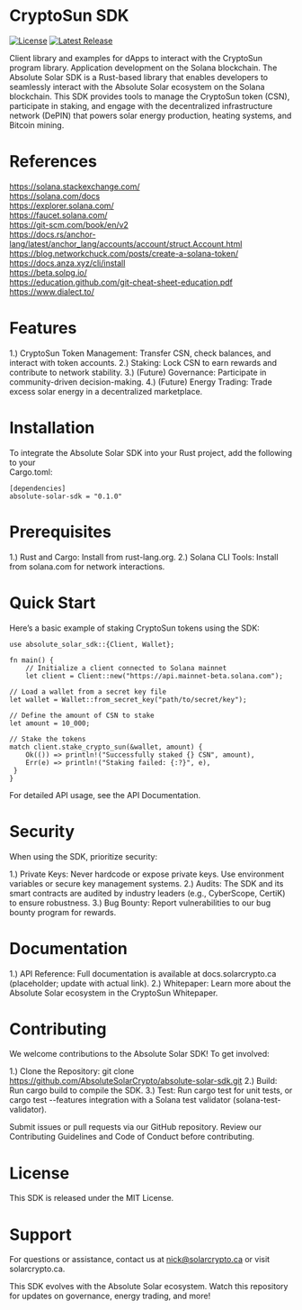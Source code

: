# CryptoSun SDK
[![License](https://img.shields.io/badge/License-Apache%202.0-blue.svg)](LICENSE)
[![Latest Release](https://img.shields.io/github/v/release/Absolute-Solar/cryptosun-vote)]()

Client library and examples for dApps to interact with the CryptoSun program library. Application development on the Solana blockchain. The Absolute Solar SDK is a Rust-based library that enables developers to seamlessly interact with the Absolute Solar ecosystem on the Solana blockchain. This SDK provides tools to manage the CryptoSun token (CSN), participate in staking, and engage with the decentralized infrastructure network (DePIN) that powers solar energy production, heating systems, and Bitcoin mining.

# References 
<a>https://solana.stackexchange.com/</a><br>
<a>https://solana.com/docs</a><br>
<a>https://explorer.solana.com/</a><br>
<a>https://faucet.solana.com/</a><br>
<a>https://git-scm.com/book/en/v2</a><br>
<a>https://docs.rs/anchor-lang/latest/anchor_lang/accounts/account/struct.Account.html</a><br>
<a>https://blog.networkchuck.com/posts/create-a-solana-token/</a><br>
<a>https://docs.anza.xyz/cli/install</a><br>
<a>https://beta.solpg.io/</a><br>
<a>https://education.github.com/git-cheat-sheet-education.pdf</a><br>
<a>https://www.dialect.to/</a><br>

# Features
1.) CryptoSun Token Management: Transfer CSN, check balances, and interact with token accounts.
2.) Staking: Lock CSN to earn rewards and contribute to network stability.
3.) (Future) Governance: Participate in community-driven decision-making.
4.) (Future) Energy Trading: Trade excess solar energy in a decentralized marketplace.

# Installation
To integrate the Absolute Solar SDK into your Rust project, add the following to your <br>
Cargo.toml:

    [dependencies]
    absolute-solar-sdk = "0.1.0"

# Prerequisites

1.) Rust and Cargo: Install from rust-lang.org.
2.) Solana CLI Tools: Install from solana.com for network interactions.

# Quick Start
Here’s a basic example of staking CryptoSun tokens using the SDK:

    use absolute_solar_sdk::{Client, Wallet};
    
    fn main() {
        // Initialize a client connected to Solana mainnet
        let client = Client::new("https://api.mainnet-beta.solana.com");

    // Load a wallet from a secret key file
    let wallet = Wallet::from_secret_key("path/to/secret/key");

    // Define the amount of CSN to stake
    let amount = 10_000;

    // Stake the tokens
    match client.stake_crypto_sun(&wallet, amount) {
        Ok(()) => println!("Successfully staked {} CSN", amount),
        Err(e) => println!("Staking failed: {:?}", e),
     }
    }

For detailed API usage, see the API Documentation.

# Security
When using the SDK, prioritize security:

1.) Private Keys: Never hardcode or expose private keys. Use environment variables or secure key management systems.
2.) Audits: The SDK and its smart contracts are audited by industry leaders (e.g., CyberScope, CertiK) to ensure robustness.
3.) Bug Bounty: Report vulnerabilities to our bug bounty program for rewards.

# Documentation

1.) API Reference: Full documentation is available at docs.solarcrypto.ca (placeholder; update with actual link).
2.) Whitepaper: Learn more about the Absolute Solar ecosystem in the CryptoSun Whitepaper.

# Contributing
We welcome contributions to the Absolute Solar SDK! To get involved:

1.) Clone the Repository: git clone https://github.com/AbsoluteSolarCrypto/absolute-solar-sdk.git
2.) Build: Run cargo build to compile the SDK.
3.) Test: Run cargo test for unit tests, or cargo test --features integration with a Solana test validator (solana-test-validator).

Submit issues or pull requests via our GitHub repository. Review our Contributing Guidelines and Code of Conduct before contributing.

# License
This SDK is released under the MIT License.

# Support
For questions or assistance, contact us at nick@solarcrypto.ca or visit solarcrypto.ca.

This SDK evolves with the Absolute Solar ecosystem. Watch this repository for updates on governance, energy trading, and more!

